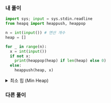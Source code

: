 ### 내 풀이

```python
import sys; input = sys.stdin.readline
from heapq import heappush, heappop

n = int(input()) # 연산 개수
heap = []

for _ in range(n):
  x = int(input())
  if not x:
    print(heappop(heap) if len(heap) else 0)
  else:
    heappush(heap, x)
```
<details>
  <summary> 
    최소 힙 (Min Heap)
  </summary>

<img src="https://github.com/NewRecsys/Algorithm-Python/assets/88659167/723bea86-301e-4f98-8589-0f5a66d8e1b4" width="200" height="80">

**힙 (Heap)**

- 최댓값, 최솟값을 빠르게 찾기 위해 고안된 자료형
$\because$ 루트 노드가 최댓값 (최대 힙)이거나 최솟값 (최소 힙)이므로, 비교 연산 없이 바로 접근 가능함. (시간 복잡도 : $O(1)$)
$\therefore$ 최댓값, 최솟값을 빠르게 찾을 때 유용하게 사용되는 알고리즘
- 완전 이진 트리; 각 노드값이 자식값보다 작지 않거나 (최대 힙), 크지 않은 (최소 힙) 완전 이진 트리; 새롭게 추가된 노드의 부모 노드들과만 비교해도, 정렬 유지할 수 있으므로 $O(logn)$
⇒ 정렬할 데이터가 많을수록 더 유리함.
- 완전 이진 트리는 중복 X / 힙은 중복 O

`heapq` `heapq.heappush` `heapq.heappop` 

- **[파이썬의 heapq 모듈로 힙 자료구조 사용하기](https://www.daleseo.com/python-heapq/)**

</details>

### 다른 풀이

```python

```
